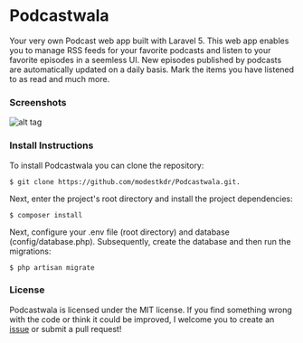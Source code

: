 # Podcastwala
Your very own Podcast web app built with Laravel 5. This web app enables you to manage RSS feeds for your favorite podcasts and listen to your favorite episodes in a seemless UI. New episodes published by podcasts are automatically updated on a daily basis. Mark the items you have listened to as read and much more. 

### Screenshots
![alt tag](https://raw.githubusercontent.com/modestkdr/Podcastwala/master/screenshots/prototype.png)

### Install Instructions
To install Podcastwala you can clone the repository:

```
$ git clone https://github.com/modestkdr/Podcastwala.git.
```


Next, enter the project's root directory and install the project dependencies:

```
$ composer install
```

Next, configure your .env file (root directory) and database (config/database.php). Subsequently, create the database and then run the migrations:

```
$ php artisan migrate
```

### License
Podcastwala is licensed under the MIT license. If you find something wrong with the code or think it could be improved, I welcome you to create an <a href="https://github.com/modestkdr/Podcastwala/issues">issue</a> or submit a pull request!

